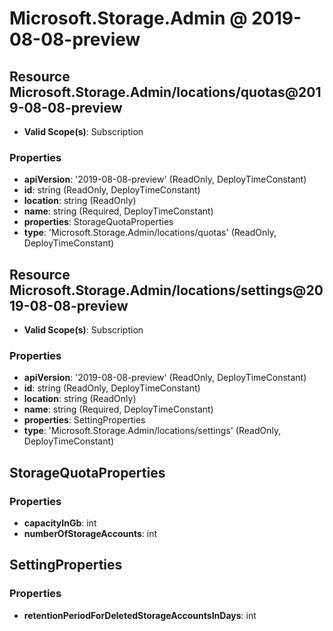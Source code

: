 # Microsoft.Storage.Admin @ 2019-08-08-preview

## Resource Microsoft.Storage.Admin/locations/quotas@2019-08-08-preview
* **Valid Scope(s)**: Subscription
### Properties
* **apiVersion**: '2019-08-08-preview' (ReadOnly, DeployTimeConstant)
* **id**: string (ReadOnly, DeployTimeConstant)
* **location**: string (ReadOnly)
* **name**: string (Required, DeployTimeConstant)
* **properties**: StorageQuotaProperties
* **type**: 'Microsoft.Storage.Admin/locations/quotas' (ReadOnly, DeployTimeConstant)

## Resource Microsoft.Storage.Admin/locations/settings@2019-08-08-preview
* **Valid Scope(s)**: Subscription
### Properties
* **apiVersion**: '2019-08-08-preview' (ReadOnly, DeployTimeConstant)
* **id**: string (ReadOnly, DeployTimeConstant)
* **location**: string (ReadOnly)
* **name**: string (Required, DeployTimeConstant)
* **properties**: SettingProperties
* **type**: 'Microsoft.Storage.Admin/locations/settings' (ReadOnly, DeployTimeConstant)

## StorageQuotaProperties
### Properties
* **capacityInGb**: int
* **numberOfStorageAccounts**: int

## SettingProperties
### Properties
* **retentionPeriodForDeletedStorageAccountsInDays**: int

